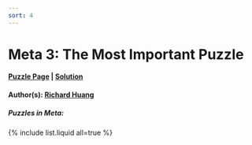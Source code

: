 ```yaml
---
sort: 4
---
```


# Meta 3: The Most Important Puzzle

#### [Puzzle Page](3-p.pdf) | [Solution](3.pdf)
#### Author(s): [Richard Huang](../../../../search.html?q=Richard+Huang)

##### Puzzles in Meta:
{% include list.liquid all=true %}
